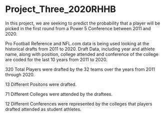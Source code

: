 # Project_Three_2020RHHB

In this project, we are seeking to predict the probability that a player will be picked in the first round from a Power 5 Conference between 2011 and 2020.  

Pro Football Reference and NFL.com data is being used looking at the historical drafts from 2011 to 2020.  Draft Data, including year and athlete name, along with position, college attended and conference of the college are coded for the last 10 years from 2011 to 2020.    

320 Total Players were drafted by the 32 teams over the years from 2011 through 2020.  

13 Different Positons were drafted.

71 Different Colleges were attended by the draftees.

12 Different Conferences were represented by the colleges that players drafted attended as student athletes. 


